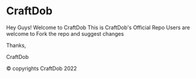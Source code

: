 # CraftDob

Hey Guys!
Welcome to CraftDob
This is CraftDob's Official Repo
Users are welcome to Fork the repo and suggest changes

Thanks,

 CraftDob


© copyrights CraftDob 2022
